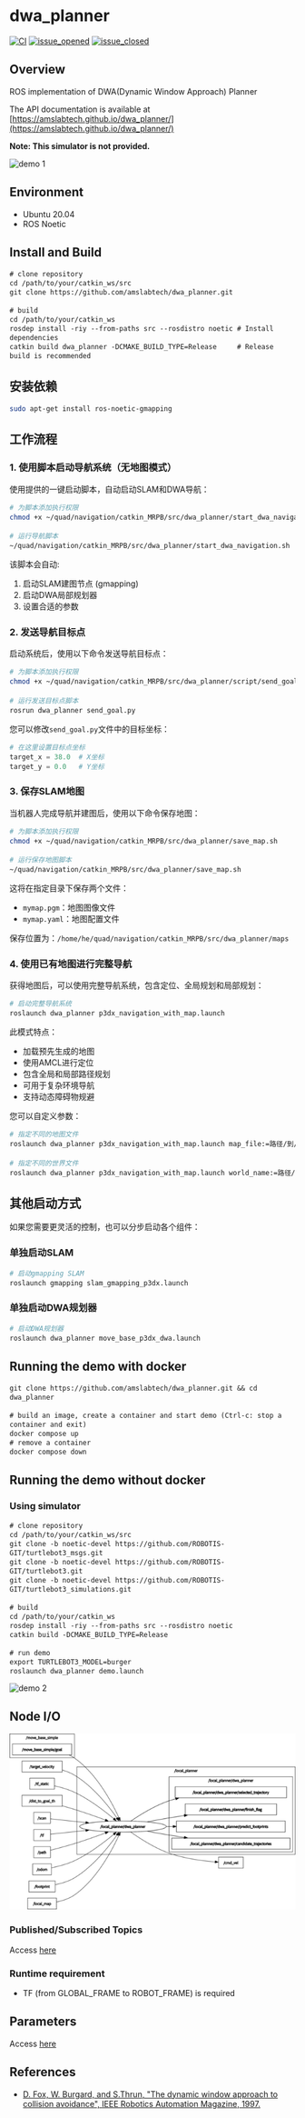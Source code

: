 # dwa_planner

[![CI](https://github.com/amslabtech/dwa_planner/workflows/CI/badge.svg)](https://github.com/amslabtech/dwa_planner/actions)
[![issue_opened](https://img.shields.io/github/issues/amslabtech/dwa_planner.svg)](https://github.com/amslabtech/dwa_planner/issues?q=is%3Aopen+is%3Aissue)
[![issue_closed](https://img.shields.io/github/issues-closed/amslabtech/dwa_planner.svg)](https://github.com/amslabtech/dwa_planner/issues?q=is%3Aissue+is%3Aclosed)

## Overview
ROS implementation of DWA(Dynamic Window Approach) Planner

The API documentation is available at [https://amslabtech.github.io/dwa_planner/](https://amslabtech.github.io/dwa_planner/)

**Note: This simulator is not provided.**

![demo 1](docs/images/dwa_planner_demo_1.gif)

## Environment
- Ubuntu 20.04
- ROS Noetic

## Install and Build
```
# clone repository
cd /path/to/your/catkin_ws/src
git clone https://github.com/amslabtech/dwa_planner.git

# build
cd /path/to/your/catkin_ws
rosdep install -riy --from-paths src --rosdistro noetic # Install dependencies
catkin build dwa_planner -DCMAKE_BUILD_TYPE=Release     # Release build is recommended
```

## 安装依赖
```bash
sudo apt-get install ros-noetic-gmapping
```

## 工作流程

### 1. 使用脚本启动导航系统（无地图模式）

使用提供的一键启动脚本，自动启动SLAM和DWA导航：

```bash
# 为脚本添加执行权限
chmod +x ~/quad/navigation/catkin_MRPB/src/dwa_planner/start_dwa_navigation.sh

# 运行导航脚本
~/quad/navigation/catkin_MRPB/src/dwa_planner/start_dwa_navigation.sh
```

该脚本会自动:
1. 启动SLAM建图节点 (gmapping)
2. 启动DWA局部规划器
3. 设置合适的参数

### 2. 发送导航目标点

启动系统后，使用以下命令发送导航目标点：

```bash
# 为脚本添加执行权限
chmod +x ~/quad/navigation/catkin_MRPB/src/dwa_planner/script/send_goal.py

# 运行发送目标点脚本
rosrun dwa_planner send_goal.py
```

您可以修改`send_goal.py`文件中的目标坐标：
```python
# 在这里设置目标点坐标
target_x = 38.0  # X坐标
target_y = 0.0   # Y坐标
```

### 3. 保存SLAM地图

当机器人完成导航并建图后，使用以下命令保存地图：

```bash
# 为脚本添加执行权限
chmod +x ~/quad/navigation/catkin_MRPB/src/dwa_planner/save_map.sh

# 运行保存地图脚本
~/quad/navigation/catkin_MRPB/src/dwa_planner/save_map.sh
```

这将在指定目录下保存两个文件：
- `mymap.pgm`：地图图像文件
- `mymap.yaml`：地图配置文件

保存位置为：`/home/he/quad/navigation/catkin_MRPB/src/dwa_planner/maps`

### 4. 使用已有地图进行完整导航

获得地图后，可以使用完整导航系统，包含定位、全局规划和局部规划：

```bash
# 启动完整导航系统
roslaunch dwa_planner p3dx_navigation_with_map.launch
```

此模式特点：
- 加载预先生成的地图
- 使用AMCL进行定位
- 包含全局和局部路径规划
- 可用于复杂环境导航
- 支持动态障碍物规避

您可以自定义参数：
```bash
# 指定不同的地图文件
roslaunch dwa_planner p3dx_navigation_with_map.launch map_file:=路径/到/您的地图.yaml

# 指定不同的世界文件
roslaunch dwa_planner p3dx_navigation_with_map.launch world_name:=路径/到/您的世界.world
```

## 其他启动方式

如果您需要更灵活的控制，也可以分步启动各个组件：

### 单独启动SLAM
```bash
# 启动gmapping SLAM
roslaunch gmapping slam_gmapping_p3dx.launch
```

### 单独启动DWA规划器
```bash
# 启动DWA规划器
roslaunch dwa_planner move_base_p3dx_dwa.launch
```

## Running the demo with docker
```
git clone https://github.com/amslabtech/dwa_planner.git && cd dwa_planner

# build an image, create a container and start demo (Ctrl-c: stop a container and exit)
docker compose up
# remove a container
docker compose down
```

## Running the demo without docker
### Using simulator
```
# clone repository
cd /path/to/your/catkin_ws/src
git clone -b noetic-devel https://github.com/ROBOTIS-GIT/turtlebot3_msgs.git
git clone -b noetic-devel https://github.com/ROBOTIS-GIT/turtlebot3.git
git clone -b noetic-devel https://github.com/ROBOTIS-GIT/turtlebot3_simulations.git

# build
cd /path/to/your/catkin_ws
rosdep install -riy --from-paths src --rosdistro noetic
catkin build -DCMAKE_BUILD_TYPE=Release

# run demo
export TURTLEBOT3_MODEL=burger
roslaunch dwa_planner demo.launch
```
![demo 2](docs/images/dwa_planner_demo_2.gif)

## Node I/O
![Node I/O](docs/images/dwa_planner_io.png)

### Published/Subscribed Topics
Access [here](docs/Topics.md)

### Runtime requirement
- TF (from GLOBAL_FRAME to ROBOT_FRAME) is required

## Parameters
Access [here](docs/Parameters.md)

## References
- [D. Fox,  W. Burgard, and S.Thrun, "The dynamic window approach to collision avoidance", IEEE Robotics Automation Magazine, 1997.](https://ieeexplore.ieee.org/abstract/document/580977)
